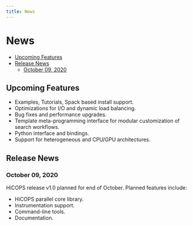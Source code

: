 ```yaml
---
title: News
---
```


# News

<!-- TOC -->

- [Upcoming Features](#upcoming-features)
- [Release News](#release-news)
  - [October 09, 2020](#october-09-2020)

<!-- /TOC -->

## Upcoming Features
* Examples, Tutorials, Spack based install support.     
* Optimizations for I/O and dynamic load balancing.      
* Bug fixes and performance upgrades.     
* Template meta-programming interface for modular customization of search workflows.     
* Python interface and bindings.    
* Support for heterogeneous and CPU/GPU architectures.     

## Release News
### October 09, 2020
HiCOPS release v1.0 planned for end of October. Planned features include:

* HiCOPS parallel core library.    
* Instrumentation support.     
* Command-line tools.     
* Documentation.     